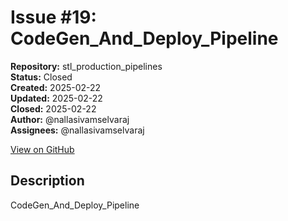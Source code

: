 # Issue #19: CodeGen_And_Deploy_Pipeline

**Repository:** stl_production_pipelines  
**Status:** Closed  
**Created:** 2025-02-22  
**Updated:** 2025-02-22  
**Closed:** 2025-02-22  
**Author:** @nallasivamselvaraj  
**Assignees:** @nallasivamselvaraj  

[View on GitHub](https://github.com/Simtestlab/stl_production_pipelines/issues/19)

## Description

CodeGen_And_Deploy_Pipeline